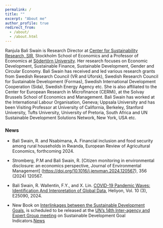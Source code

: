 ```yaml
---
permalink: /
title: ""
excerpt: "About me"
author_profile: true
redirect_from: 
  - /about/
  - /about.html
---
```


Ranjula Bali Swain is Research Director at [Center for Sustainability Research, SIR](https://www.hhs.se/en/research/centers/csr/), Stockholm School of Economics and a Professor of Economics at [Södertörn University](https://www.sh.se/kontakt/forskare/ranjula-bali). Her research focuses on Economic Development, Sustainable Finance, Sustainable Development, Gender and Circular Economy.  Bali Swain has received and led various research grants from  Swedish Research Council (VR and Uforsk), Swedish Research Council for Sustainable Development (Formas), Swedish International Development Cooperation (Sida), Swedish Energy Agency etc. She is also affiliated to the Center for European Research in Microfinance (CERMi), at the Solvay Brussels School of Economics and Management. Bali Swain has worked at the International Labour Organisation, Geneva; Uppsala University and has been Visiting Professor at University of California, Berkeley, Stanford University, Tufts University, University of Pretoria, South Africa and UN Sustainable Development Solutions Network, New York, USA etc.

### News
* Bali Swain, R. and Nsabimana, A. Financial inclusion and food security among rural households in Rwanda, European Review of Agricultural Economics, forthcoming 2024.

* Stromberg, P.M and Bali Swain, R. [Citizen monitoring in environmental disclosure: an economics perspective, Journal of Environmental Management] (https://doi.org/10.1016/j.jenvman.2024.120567), 356 (2024) 120567. 

* Bali Swain, R. Wallentin, F.Y., and X. Lin. [COVID-19 Pandemic Waves: Identification And Interpretation of Global Data](https://doi.org/10.1016/j.heliyon.2024.e25090), Heliyon, Vol. 10 (3), E25090, 2024. 

* New Book on [Interlinkages between the Sustainable Development Goals](https://www.e-elgar.com/shop/gbp/interlinkages-between-the-sustainable-development-goals-9781803924939.html), is scheduled to be released at the [UN’s 14th Inter-agency and Expert Group meeting](https://unstats.un.org/sdgs/meetings/iaeg-sdgs-meeting-14/#foreword) on Sustainable Development Goal Indicators.[News](https://www.hhs.se/en/about-us/news/csr/2023/book-release-of-ranjula-bali-swain-and-yongyi-mins-new-book-at-uns-iaeg-meeting-in-copenhagen-on-25th-october-2023/)


